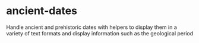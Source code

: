# ancient-dates
Handle ancient and prehistoric dates with helpers to display them in a variety of text formats and display information such as the geological period
